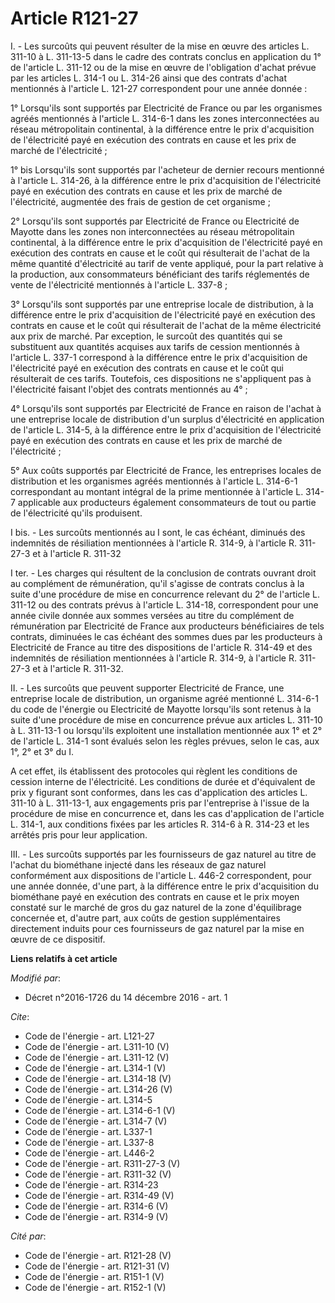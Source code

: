 # Article R121-27

I. - Les surcoûts qui peuvent résulter de la mise en œuvre des articles L. 311-10 à L. 311-13-5 dans le cadre des contrats
conclus en application du 1° de l'article L. 311-12 ou de la mise en œuvre de l'obligation d'achat prévue par les articles L.
314-1 ou L. 314-26 ainsi que des contrats d'achat mentionnés à l'article L. 121-27 correspondent pour une année donnée : 

1° Lorsqu'ils sont supportés par Electricité de France ou par les organismes agréés mentionnés à l'article L. 314-6-1 dans
les zones interconnectées au réseau métropolitain continental, à la différence entre le prix d'acquisition de l'électricité
payé en exécution des contrats en cause et les prix de marché de l'électricité ; 

1° bis Lorsqu'ils sont supportés par l'acheteur de dernier recours mentionné à l'article L. 314-26, à la différence entre le
prix d'acquisition de l'électricité payé en exécution des contrats en cause et les prix de marché de l'électricité, augmentée
des frais de gestion de cet organisme ; 

2° Lorsqu'ils sont supportés par Electricité de France ou Electricité de Mayotte dans les zones non interconnectées au réseau
métropolitain continental, à la différence entre le prix d'acquisition de l'électricité payé en exécution des contrats en
cause et le coût qui résulterait de l'achat de la même quantité d'électricité au tarif de vente appliqué, pour la part
relative à la production, aux consommateurs bénéficiant des tarifs réglementés de vente de l'électricité mentionnés à
l'article L. 337-8 ; 

3° Lorsqu'ils sont supportés par une entreprise locale de distribution, à la différence entre le prix d'acquisition de
l'électricité payé en exécution des contrats en cause et le coût qui résulterait de l'achat de la même électricité aux prix
de marché. Par exception, le surcoût des quantités qui se substituent aux quantités acquises aux tarifs de cession mentionnés
à l'article L. 337-1 correspond à la différence entre le prix d'acquisition de l'électricité payé en exécution des contrats
en cause et le coût qui résulterait de ces tarifs. Toutefois, ces dispositions ne s'appliquent pas à l'électricité faisant
l'objet des contrats mentionnés au 4° ; 

4° Lorsqu'ils sont supportés par Electricité de France en raison de l'achat à une entreprise locale de distribution d'un
surplus d'électricité en application de l'article L. 314-5, à la différence entre le prix d'acquisition de l'électricité payé
en exécution des contrats en cause et les prix de marché de l'électricité ; 

5° Aux coûts supportés par Electricité de France, les entreprises locales de distribution et les organismes agréés mentionnés
à l'article L. 314-6-1 correspondant au montant intégral de la prime mentionnée à l'article L. 314-7 applicable aux
producteurs également consommateurs de tout ou partie de l'électricité qu'ils produisent. 

I bis. - Les surcoûts mentionnés au I sont, le cas échéant, diminués des indemnités de résiliation mentionnées à l'article R.
314-9, à l'article R. 311-27-3 et à l'article R. 311-32 

I ter. - Les charges qui résultent de la conclusion de contrats ouvrant droit au complément de rémunération, qu'il s'agisse
de contrats conclus à la suite d'une procédure de mise en concurrence relevant du 2° de l'article L. 311-12 ou des contrats
prévus à l'article L. 314-18, correspondent pour une année civile donnée aux sommes versées au titre du complément de
rémunération par Electricité de France aux producteurs bénéficiaires de tels contrats, diminuées le cas échéant des sommes
dues par les producteurs à Electricité de France au titre des dispositions de l'article R. 314-49 et des indemnités de
résiliation mentionnées à l'article R. 314-9, à l'article R. 311-27-3 et à l'article R. 311-32. 

II. - Les surcoûts que peuvent supporter Electricité de France, une entreprise locale de distribution, un organisme agréé
mentionné L. 314-6-1 du code de l'énergie ou Electricité de Mayotte lorsqu'ils sont retenus à la suite d'une procédure de
mise en concurrence prévue aux articles L. 311-10 à L. 311-13-1 ou lorsqu'ils exploitent une installation mentionnée aux 1°
et 2° de l'article L. 314-1 sont évalués selon les règles prévues, selon le cas, aux 1°, 2° et 3° du I. 

A cet effet, ils établissent des protocoles qui règlent les conditions de cession interne de l'électricité. Les conditions de
durée et d'équivalent de prix y figurant sont conformes, dans les cas d'application des articles L. 311-10 à L. 311-13-1, aux
engagements pris par l'entreprise à l'issue de la procédure de mise en concurrence et, dans les cas d'application de
l'article L. 314-1, aux conditions fixées par les articles R. 314-6 à R. 314-23 et les arrêtés pris pour leur application. 

III. - Les surcoûts supportés par les fournisseurs de gaz naturel au titre de l'achat du biométhane injecté dans les réseaux
de gaz naturel conformément aux dispositions de l'article L. 446-2 correspondent, pour une année donnée, d'une part, à la
différence entre le prix d'acquisition du biométhane payé en exécution des contrats en cause et le prix moyen constaté sur le
marché de gros du gaz naturel de la zone d'équilibrage concernée et, d'autre part, aux coûts de gestion supplémentaires
directement induits pour ces fournisseurs de gaz naturel par la mise en œuvre de ce dispositif.

**Liens relatifs à cet article**

_Modifié par_:

  - Décret n°2016-1726 du 14 décembre 2016 - art. 1

_Cite_:

  - Code de l'énergie - art. L121-27
  - Code de l'énergie - art. L311-10 (V)
  - Code de l'énergie - art. L311-12 (V)
  - Code de l'énergie - art. L314-1 (V)
  - Code de l'énergie - art. L314-18 (V)
  - Code de l'énergie - art. L314-26 (V)
  - Code de l'énergie - art. L314-5
  - Code de l'énergie - art. L314-6-1 (V)
  - Code de l'énergie - art. L314-7 (V)
  - Code de l'énergie - art. L337-1
  - Code de l'énergie - art. L337-8
  - Code de l'énergie - art. L446-2
  - Code de l'énergie - art. R311-27-3 (V)
  - Code de l'énergie - art. R311-32 (V)
  - Code de l'énergie - art. R314-23
  - Code de l'énergie - art. R314-49 (V)
  - Code de l'énergie - art. R314-6 (V)
  - Code de l'énergie - art. R314-9 (V)

_Cité par_:

  - Code de l'énergie - art. R121-28 (V)
  - Code de l'énergie - art. R121-31 (V)
  - Code de l'énergie - art. R151-1 (V)
  - Code de l'énergie - art. R152-1 (V)
